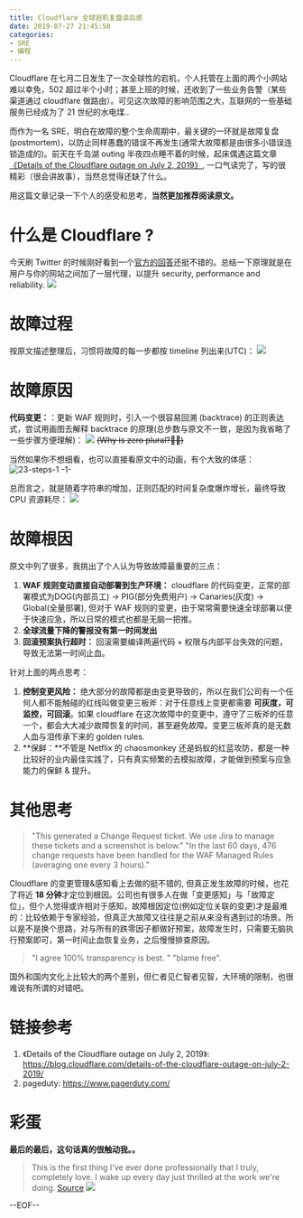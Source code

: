 ```yaml
---
title: Cloudflare 全球宕机复盘读后感
date: 2019-07-27 21:45:50
categories:
- SRE
- 编程
---
```



Cloudflare 在七月二日发生了一次全球性的宕机，个人托管在上面的两个小网站难以幸免，502 超过半个小时；甚至上班的时候，还收到了一些业务告警（某些渠道通过 cloudflare 做路由）。可见这次故障的影响范围之大，互联网的一些基础服务已经成为了 21 世纪的水电煤..

而作为一名 SRE，明白在故障的整个生命周期中，最关键的一环就是故障复盘(postmortem)，以防止同样愚蠢的错误不再发生(通常大故障都是由很多小错误连锁造成的)。前天在千岛湖 outing 半夜四点睡不着的时候，起床偶遇这篇文章[《Details of the Cloudflare outage on July 2, 2019》](https://blog.cloudflare.com/details-of-the-cloudflare-outage-on-july-2-2019/), 一口气读完了，写的很精彩（很会讲故事），当然总觉得还缺了什么。

用这篇文章记录一下个人的感受和思考，**当然更加推荐阅读原文。**

<!--more-->

# 什么是 Cloudflare ?
今天刷 Twitter 的时候刚好看到一个[官方的回答](https://support.cloudflare.com/hc/en-us/articles/205177068-Step-1-How-does-Cloudflare-work-)还挺不错的。总结一下原理就是在用户与你的网站之间加了一层代理，以提升 security, performance and reliability.
![](/images/blog/190727_cloudflare_outage/15642299070568.jpg)


# 故障过程
按原文描述整理后，习惯将故障的每一步都按 timeline 列出来(UTC)：
![](/images/blog/190727_cloudflare_outage/15642294239100.jpg)

# 故障原因
**代码变更：**：更新 WAF 规则时，引入一个很容易回溯 (backtrace) 的正则表达式，尝试用画图去解释 backtrace 的原理(总步数与原文不一致，是因为我省略了一些步骤方便理解)：
![](/images/blog/190727_cloudflare_outage/15654414449732.jpg)
~~(Why is zero plural?🤔😄)~~

当然如果你不想细看，也可以直接看原文中的动画，有个大致的体感：
![23-steps-1 -1-](/images/blog/190727_cloudflare_outage/23-steps-1%20-1-.gif)

总而言之，就是随着字符串的增加，正则匹配的时间复杂度爆炸增长，最终导致 CPU 资源耗尽：
![](/images/blog/190727_cloudflare_outage/15654415085718.jpg)


# 故障根因
原文中列了很多，我挑出了个人认为导致故障最重要的三点：

1. **WAF 规则变动直接自动部署到生产环境：** cloudflare 的代码变更，正常的部署模式为DOG(内部员工) → PIG(部分免费用户) → Canaries(灰度) → Global(全量部署), 但对于 WAF 规则的变更，由于常常需要快速全球部署以便于快速应急，所以日常的模式也都是无脑一把推。
2. **全球流量下降的警报没有第一时间发出**
3. **回滚预案执行超时：** 回滚需要编译两遍代码 + 权限与内部平台失效的问题，导致无法第一时间止血。

针对上面的两点思考：

1. **控制变更风险：** 绝大部分的故障都是由变更导致的，所以在我们公司有一个任何人都不能触碰的红线叫做变更三板斧：对于任意线上变更都需要 **可灰度，可监控，可回滚**。如果 cloudflare 在这次故障中的变更中，遵守了三板斧的任意一个，都会大大减少故障恢复的时间，甚至避免故障。变更三板斧真的是无数人血与泪传承下来的 golden rules.
2. **保鲜：**不管是 Netflix 的 chaosmonkey 还是蚂蚁的红蓝攻防，都是一种比较好的业内最佳实践了，只有真实频繁的去模拟故障，才能做到预案与应急能力的保鲜 & 提升。

# 其他思考
> "This generated a Change Request ticket. We use Jira to manage these tickets and a screenshot is below."
> "In the last 60 days, 476 change requests have been handled for the WAF Managed Rules (averaging one every 3 hours)."

Cloudflare 的变更管理&感知看上去做的挺不错的, 但真正发生故障的时候，也花了将近 **18 分钟**才定位到根因。公司也有很多人在做「变更感知」与「故障定位」，但个人觉得或许相对于感知，故障根因定位(例如定位关联的变更)才是最难的：比较依赖于专家经验，但真正大故障又往往是之前从来没有遇到过的场景。所以是不是换个思路，对与所有的跌零因子都做好预案，故障发生时，只需要无脑执行预案即可，第一时间止血恢复业务，之后慢慢排查原因。

> "I agree 100% transparency is best. "
> "blame free".

国外和国内文化上比较大的两个差别，但仁者见仁智者见智，大环境的限制，也很难说有所谓的对错吧。


# 链接参考
1. 《Details of the Cloudflare outage on July 2, 2019》: https://blog.cloudflare.com/details-of-the-cloudflare-outage-on-july-2-2019/
2. pageduty: https://www.pagerduty.com/

# 彩蛋
**最后的最后，这句话真的很触动我。。**
> This is the first thing I've ever done professionally that I truly, completely love. I wake up every day just thrilled at the work we're doing. [Source](https://gist.github.com/jgrahamc/6bb02a6f7c3799a1590b3cdb901f8e08)
![](/images/blog/190717_cloudflare_outage/15633465043345.jpg)



--EOF--

